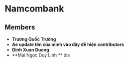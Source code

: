 # Namcombank

## Members

- **Trương Quốc Trường**
- **Ae update tên của mình vào đây để hiện contributors**
- **Dinh Xuan Duong**
- **Mai Ngọc Duy Linh ** bla


